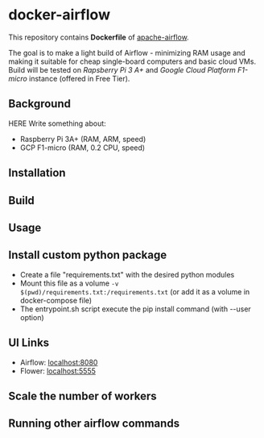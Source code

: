 # docker-airflow

This repository contains **Dockerfile** of [apache-airflow](https://github.com/apache/incubator-airflow).

The goal is to make a light build of Airflow - minimizing RAM usage and making it suitable for cheap single-board computers and basic cloud VMs.
Build will be tested on *Rapsberry Pi 3 A+* and *Google Cloud Platform F1-micro* instance (offered in Free Tier). 

## Background

HERE Write something about:
* Raspberry Pi 3A+ (RAM, ARM, speed)
* GCP F1-micro (RAM, 0.2 CPU, speed)

## Installation

## Build

## Usage

## Install custom python package

- Create a file "requirements.txt" with the desired python modules
- Mount this file as a volume `-v $(pwd)/requirements.txt:/requirements.txt` (or add it as a volume in docker-compose file)
- The entrypoint.sh script execute the pip install command (with --user option)

## UI Links

- Airflow: [localhost:8080](http://localhost:8080/)
- Flower: [localhost:5555](http://localhost:5555/)

## Scale the number of workers

## Running other airflow commands
